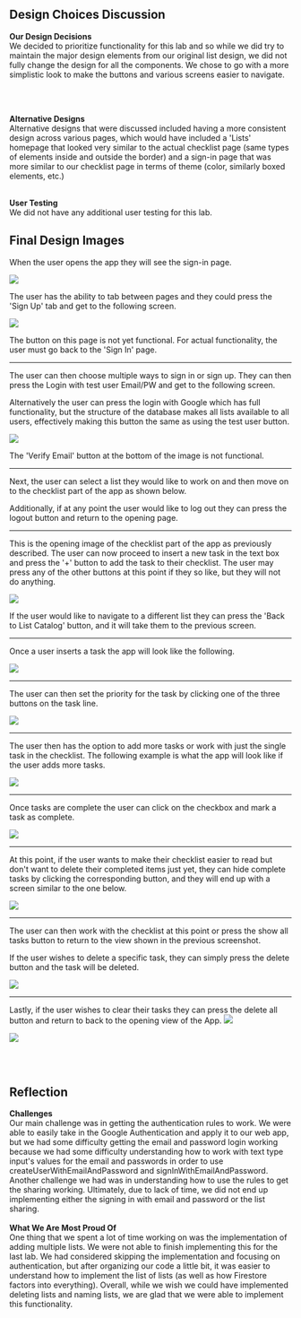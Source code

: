 Design Choices Discussion
------------------------------------------------------
**Our Design Decisions** <br>
We decided to prioritize functionality for this lab and so while we did try to maintain the major design elements 
from our original list design, we did not fully change the design for all the components. We chose to go with a more
simplistic look to make the buttons and various screens easier to navigate.

<br>
<br>

**Alternative Designs** <br>
Alternative designs that were discussed included having a more consistent design across various pages, which would have 
included a 'Lists' homepage that looked very similar to the actual checklist page (same types of elements inside and outside
 the border) and a sign-in page that was more similar to our checklist page in terms of theme (color, similarly boxed elements,
etc.)
<br>
<br>

**User Testing** <br>
We did not have any additional user testing for this lab.

Final Design Images
------------------------------------------------------
When the user opens the app they will see the sign-in page.

![](Screenshots/signIN.png)

The user has the ability to tab between pages and they could press the 'Sign Up' tab and get to the following screen.

![](Screenshots/signUP.png)

The button on this page is not yet functional. For actual functionality, the user must go back to the 'Sign In' page.

-----
The user can then choose multiple ways to sign in or sign up. They can then press the Login with test user Email/PW and 
get to the following screen.

Alternatively the user can press the login with Google which has full functionality, but the structure of the database 
makes all lists available to all users, effectively making this button the same as using the test user button.

![](Screenshots/lists.png)

The 'Verify Email' button at the bottom of the image is not functional.

-----
Next, the user can select a list they would like to work on and then move on to the checklist part of the app as shown below.

Additionally, if at any point the user would like to log out they can press the logout button and return to the opening 
page.

-----

This is the opening image of the checklist part of the app as previously described. The user can now proceed to insert a new task in the text box and press the '+'
button to add the task to their checklist. The user may press any of the other buttons at this point if they so like, but
they will not do anything.

![](Screenshots/opening.png)

If the user would like to navigate to a different list they can press the 'Back to List Catalog' button, and it will take 
them to the previous screen.

-----

Once a user inserts a task the app will look like the following.

![](Screenshots/oneTask2.png)

----

The user can then set the priority for the task by clicking one of the three buttons on the task line.

![](Screenshots/oneTask_priority2.png)

----

The user then has the option to add more tasks or work with just the single task in the checklist. The following example 
is what the app will look like if the user adds more tasks.

![](Screenshots/moreTasks2.png)

----

Once tasks are complete the user can click on the checkbox and mark a task as complete.

![](Screenshots/someChecked2.png)

----

At this point, if the user wants to make their checklist easier to read but don't want to delete their completed items 
just yet, they can hide complete tasks by clicking the corresponding button, and they will end up with a screen similar 
to the one below.

![](Screenshots/hideCompleted2.png)


----

The user can then work with the checklist at this point or press the show all tasks button to return to the view shown 
in the previous screenshot.

If the user wishes to delete a specific task, they can simply press the delete button and the task will be deleted.

![](Screenshots/deleteTask2.png)


----

Lastly, if the user wishes to clear their tasks they can press the delete all button and return to back to the opening 
view of the App.
![](Screenshots/allChecked2.png)

![](Screenshots/opening.png)

<br><br>

Reflection
------------------------------------------------------
**Challenges**<br>
Our main challenge was in getting the authentication rules to work. We were able to easily take in the Google Authentication 
and apply it to our web app, but we had some difficulty getting the email and password login working because we had some 
difficulty understanding how to work with text type input's values for the email and passwords in order to use 
createUserWithEmailAndPassword and signInWithEmailAndPassword. Another challenge we had was in understanding how to use 
the rules to get the sharing working. Ultimately, due to lack of time, we did not end up implementing either the signing 
in with email and password or the list sharing.
<br>
<br>
**What We Are Most Proud Of**<br>
One thing that we spent a lot of time working on was the implementation of adding multiple lists. We were not able to 
finish implementing this for the last lab. We had considered skipping the implementation and focusing on authentication, 
but after organizing our code a little bit, it was easier to understand how to implement the list of lists (as well as 
how Firestore factors into everything). Overall, while we wish we could have implemented deleting lists and naming lists, 
we are glad that we were able to implement this functionality.